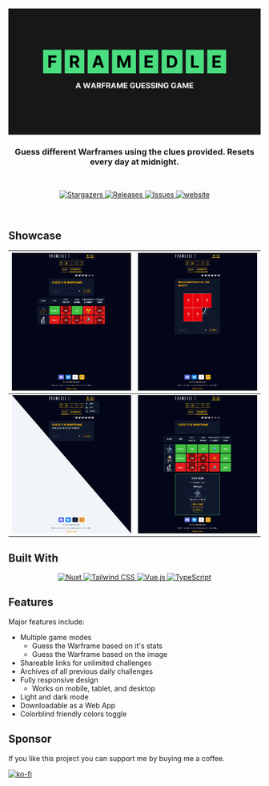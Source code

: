 <h3 align="center">
  <img src="media/og.png" alt="site og image"/><br>
  <br/>
  Guess different Warframes using the clues provided. Resets every day at midnight.
  <br/>
</h3>
<br/>
<p align="center">
    <a href="">
		  <img alt="Stargazers" src="https://img.shields.io/github/stars/kadeem-lewis/framedle?style=for-the-badge&logo=starship&color=C9CBFF&logoColor=D9E0EE&labelColor=302D41">
    </a>
    <a href="">
      <img alt="Releases" src="https://img.shields.io/github/release/kadeem-lewis/framedle?style=for-the-badge&logo=github&color=F2CDCD&logoColor=D9E0EE&labelColor=302D41"/>
    </a>
    <a href="">
		  <img alt="Issues" src="https://img.shields.io/github/issues/kadeem-lewis/framedle?style=for-the-badge&logo=gitbook&color=B5E8E0&logoColor=D9E0EE&labelColor=302D41"/>
    </a>
  <a href="https://framedle.com">
    <img alt="website" src="https://img.shields.io/badge/view%20website-20B2AA?style=for-the-badge"/>
  </a>

</p>
<br/>

## Showcase

| ![Showcase 1 (showing screenshot of classic mode)](media/showcase1.png) | ![Showcase 2 (showing screenshot of ability mode)](media/showcase2.png) |
| ----------------------------------------------------------------------- | ----------------------------------------------------------------------- |
| ![Showcase 3 (showing screenshot of color modes)](media/showcase3.png)  | ![Showcase 4 (showing screenshot of game won)](media/showcase4.png)     |

## Built With

<p align="center">
  <a href="">
    <img src="https://img.shields.io/badge/Nuxt-4A154B?style=for-the-badge&logo=nuxt&logoColor=white" alt="Nuxt" />
  </a>
  <a href="">
    <img src="https://img.shields.io/badge/Tailwind%20CSS-06B6D4?style=for-the-badge&logo=tailwind-css&logoColor=white" alt="Tailwind CSS" />
  </a>
  <a href="">
    <img src="https://img.shields.io/badge/Vue.js-35495E?style=for-the-badge&logo=vuedotjs&logoColor=4FC08D" alt="Vue.js" />
  </a>
  <a href="">
    <img src="https://img.shields.io/badge/TypeScript-3178C6?style=for-the-badge&logo=typescript&logoColor=white" alt="TypeScript" />
  </a>
</p>

## Features

Major features include:

- Multiple game modes
  - Guess the Warframe based on it's stats
  - Guess the Warframe based on the image
- Shareable links for unlimited challenges
- Archives of all previous daily challenges
- Fully responsive design
  - Works on mobile, tablet, and desktop
- Light and dark mode
- Downloadable as a Web App
- Colorblind friendly colors toggle

## Sponsor

If you like this project you can support me by buying me a coffee.

[![ko-fi](https://ko-fi.com/img/githubbutton_sm.svg)](https://ko-fi.com/O4O318W12)
